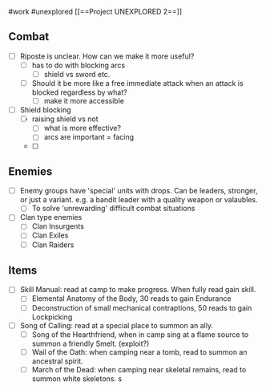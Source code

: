 #work #unexplored 
[[==Project UNEXPLORED 2==]]

Combat
--

- [ ] Riposte is unclear. How can we make it more useful?
	- [ ] has to do with blocking arcs
		- [ ] shield vs sword etc.
	- [ ] Should it be more like a free immediate attack when an attack is blocked regardless by what?
		- [ ] make it more accessible
- [ ] Shield blocking
	- [ ] raising shield vs not
		- [ ] what is more effective?
		- [ ] arcs are important = facing
	- [ ] 

Enemies
--
- [ ] Enemy groups have 'special' units with drops. Can be leaders, stronger, or just a variant.  e.g. a bandit leader with a quality weapon or valaubles. 
	- [ ] To solve 'unrewarding' difficult combat situations
- [ ] Clan type enemies
	- [ ] Clan Insurgents
	- [ ] Clan Exiles
	- [ ] Clan Raiders

Items
--
- [ ] Skill Manual: read at camp to make progress. When fully read gain skill.
	- [ ] Elemental Anatomy of the Body, 30 reads to gain Endurance
	- [ ] Deconstruction of small mechanical contraptions, 50 reads to gain Lockpicking
- [ ] Song of Calling: read at a special place to summon an ally. 
	- [ ] Song of the Hearthfriend, when in camp sing at a flame source to summon a friendly Smelt. (exploit?)
	- [ ] Wail of the Oath: when camping near a tomb, read to summon an ancestral spirit.
	- [ ] March of the Dead: when camping near skeletal remains, read to summon white skeletons. s